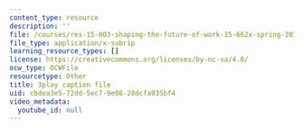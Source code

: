 ```yaml
---
content_type: resource
description: ''
file: /courses/res-15-003-shaping-the-future-of-work-15-662x-spring-2016/cbdea3e572dd5ec79e0828dcfa935bf4_yBvKhgnYLM4.srt
file_type: application/x-subrip
learning_resource_types: []
license: https://creativecommons.org/licenses/by-nc-sa/4.0/
ocw_type: OCWFile
resourcetype: Other
title: 3play caption file
uid: cbdea3e5-72dd-5ec7-9e08-28dcfa935bf4
video_metadata:
  youtube_id: null
---
```

